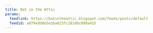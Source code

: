 ```yaml
---
title: Bat in the Attic
params:
  feedlink: https://batintheattic.blogspot.com/feeds/posts/default
  feedid: a879edd8e5e1ba823fc181d6c099a415
---
```

